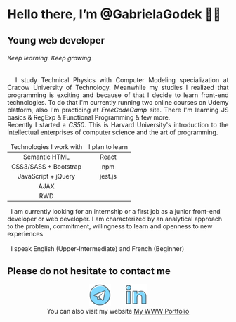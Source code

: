 # Hello there, I’m @GabrielaGodek 🖐🏻

## Young web developer
###### Keep learning. Keep growing 

<div align="justify">
&nbsp; I study Technical Physics with Computer Modeling specialization at Cracow University of Technology. Meanwhile my studies I realized that programming is exciting and because of that I decide to learn front-end technologies. To do that I'm currently running two online courses on Udemy platform, also I'm practicing at <i>FreeCodeCamp</i> site. There I'm learning JS basics & RegExp & Functional Programming & few more.  <br>
Recently I started a <i>CS50</i>. This is Harvard University's introduction to the intellectual enterprises of computer science and the art of programming. 


</div>

<center>
<div style="margin: 0 auto;">
    <table style="text-align:center; ">
    <thead>
    <tr><td>Technologies I work with</td><td>I plan to learn</td></tr>
    </thead>
    <tbody>
    <tr><td>Semantic HTML</td><td>React</td></tr>
    <tr><td>CSS3/SASS + Bootstrap</td><td>npm</td></tr>
    <tr><td>JavaScript + jQuery</td><td>jest.js</td></tr>
    <tr><td>AJAX </td><td></td></tr>
    <tr><td>RWD </td><td></td></tr>
    </tbody>
    </table>
</div>
</center>


&nbsp; I am currently looking for an internship or a first job as a junior front-end developer or web developer. I am characterized by an analytical approach to the problem, commitment, willingness to learn and openness to new experiences <br/><br/>
&nbsp; I speak English (Upper-Intermediate) and French (Beginner)

## Please do not hesitate to contact me
<div align="center">
<a href="https://t.me/g0gabis" ><img src="images/telegram.png" width="50" ></a> &nbsp;&nbsp;&nbsp;&nbsp;&nbsp;&nbsp;
<a href="https://www.linkedin.com/in/gabrielagodek/" ><img src="images/linked.png" width="50" ></a> <br/>
You can also visit my website <a href="http://www.gabriela-godek.pl/"> My WWW Portfolio </a>
</div>
